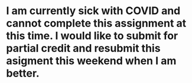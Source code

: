 # I am currently sick with COVID and cannot complete this assignment at this time. I would like to submit for partial credit and resubmit this asigment this weekend when I am better.
